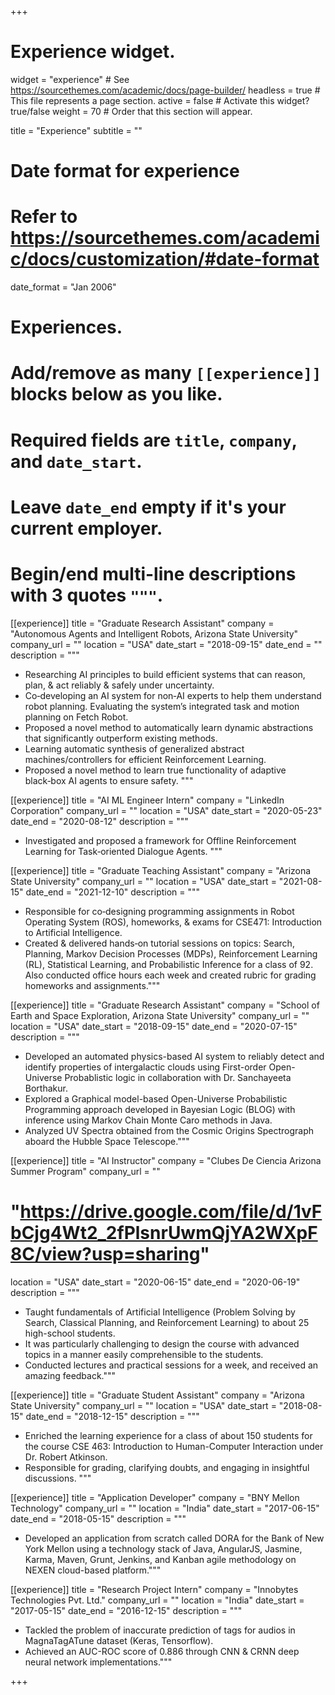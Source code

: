 +++
# Experience widget.
widget = "experience"  # See https://sourcethemes.com/academic/docs/page-builder/
headless = true  # This file represents a page section.
active = false  # Activate this widget? true/false
weight = 70  # Order that this section will appear.

title = "Experience"
subtitle = ""

# Date format for experience
#   Refer to https://sourcethemes.com/academic/docs/customization/#date-format
date_format = "Jan 2006"

# Experiences.
#   Add/remove as many `[[experience]]` blocks below as you like.
#   Required fields are `title`, `company`, and `date_start`.
#   Leave `date_end` empty if it's your current employer.
#   Begin/end multi-line descriptions with 3 quotes `"""`.


[[experience]]
  title = "Graduate Research Assistant"
  company = "Autonomous Agents and Intelligent Robots, Arizona State University"
  company_url = ""
  location = "USA"
  date_start = "2018-09-15"
  date_end = ""
  description = """ 
  * Researching AI principles to build efficient systems that can reason, plan, & act reliably & safely under uncertainty.
  * Co‑developing an AI system for non‑AI experts to help them understand robot planning. Evaluating the system’s integrated task and motion planning on Fetch Robot.
  * Proposed a novel method to automatically learn dynamic abstractions that significantly outperform existing methods.
  * Learning automatic synthesis of generalized abstract machines/controllers for efficient Reinforcement Learning.
  * Proposed a novel method to learn true functionality of adaptive black‑box AI agents to ensure safety. """

[[experience]]
  title = "AI ML Engineer Intern"
  company = "LinkedIn Corporation"
  company_url = ""
  location = "USA"
  date_start = "2020-05-23"
  date_end = "2020-08-12"
  description = """ 
  * Investigated and proposed a framework for Offline Reinforcement Learning for Task‑oriented Dialogue Agents. """

[[experience]]
  title = "Graduate Teaching Assistant"
  company = "Arizona State University"
  company_url = ""
  location = "USA"
  date_start = "2021-08-15"
  date_end = "2021-12-10"
  description = """ 
  * Responsible for co‑designing programming assignments in Robot Operating System (ROS), homeworks, & exams for CSE471: Introduction to Artificial Intelligence.
  * Created & delivered hands‑on tutorial sessions on topics: Search, Planning, Markov Decision Processes (MDPs), Reinforcement Learning (RL), Statistical Learning, and Probabilistic Inference for a class of 92. Also conducted office hours each week and created rubric for grading homeworks and assignments."""

[[experience]]
  title = "Graduate Research Assistant"
  company = "School of Earth and Space Exploration, Arizona State University"
  company_url = ""
  location = "USA"
  date_start = "2018-09-15"
  date_end = "2020-07-15"
  description = """ 
  * Developed an automated physics-based AI system to reliably detect and identify properties of intergalactic clouds using First-order Open-Universe Probablistic logic in collaboration with Dr. Sanchayeeta Borthakur. 
  * Explored a Graphical model-based Open-Universe Probabilistic Programming approach developed in Bayesian Logic (BLOG) with inference using Markov Chain Monte Caro methods in Java. 
  * Analyzed UV Spectra obtained from the Cosmic Origins Spectrograph aboard the Hubble Space Telescope."""


 [[experience]]
  title = "AI Instructor"
  company = "Clubes De Ciencia Arizona Summer Program"
  company_url = ""
  #  "https://drive.google.com/file/d/1vFbCjg4Wt2_2fPlsnrUwmQjYA2WXpF8C/view?usp=sharing"
  location = "USA"
  date_start = "2020-06-15"
  date_end = "2020-06-19"
  description = """
  * Taught fundamentals of Artificial Intelligence (Problem Solving by Search, Classical Planning, and Reinforcement Learning) to about 25 high-school students. 
  * It was particularly challenging to design the course with advanced topics in a manner easily comprehensible to the students.
  * Conducted lectures and practical sessions for a week, and received an amazing feedback."""

[[experience]]
  title = "Graduate Student Assistant"
  company = "Arizona State University"
  company_url = ""
  location = "USA"
  date_start = "2018-08-15"
  date_end = "2018-12-15"
  description = """
  * Enriched the learning experience for a class of about 150 students for the course CSE 463: Introduction to Human-Computer Interaction under Dr. Robert Atkinson. 
  * Responsible for grading, clarifying doubts, and engaging in insightful discussions. 
  """

[[experience]]
  title = "Application Developer"
  company = "BNY Mellon Technology"
  company_url = ""
  location = "India"
  date_start = "2017-06-15"
  date_end = "2018-05-15"
  description = """
  * Developed an application from scratch called DORA for the Bank of New York Mellon using a technology stack of Java, AngularJS, Jasmine, Karma, Maven, Grunt, Jenkins, and Kanban agile methodology on NEXEN cloud-based platform."""

[[experience]]
  title = "Research Project Intern"
  company = "Innobytes Technologies Pvt. Ltd."
  company_url = ""
  location = "India"
  date_start = "2017-05-15"
  date_end = "2016-12-15"
  description = """
  * Tackled the problem of inaccurate prediction of tags for audios in MagnaTagATune dataset (Keras, Tensorflow). 
  * Achieved an AUC-ROC score of 0.886 through CNN & CRNN deep neural network implementations."""

+++

